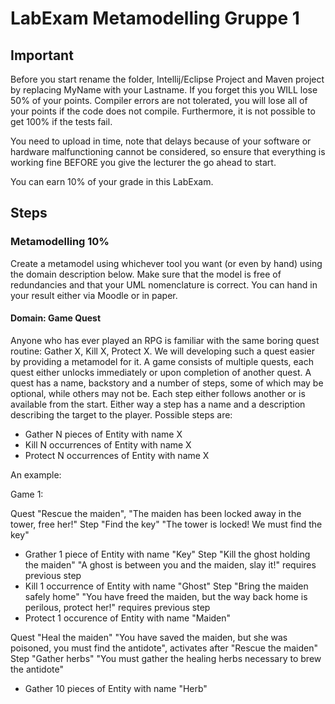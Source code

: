 # LabExam Metamodelling Gruppe 1

## Important
Before you start rename the folder, Intellij/Eclipse Project and Maven project by replacing MyName with your Lastname. If you forget this you WILL lose 50% of your points. 
Compiler errors are not tolerated, you will lose all of your points if the code does not compile. Furthermore, it is not possible to get 100% if the tests fail.

You need to upload in time, note that delays because of your software or hardware malfunctioning cannot be considered, so ensure that everything is working fine BEFORE you give the lecturer the go ahead to start. 

You can earn 10% of your grade in this LabExam.

## Steps

### Metamodelling 10%

Create a metamodel using whichever tool you want (or even by hand) using the domain description below. Make sure that the model is free of redundancies and that your UML nomenclature is correct. You can hand in your result either via Moodle or in paper. 

#### Domain: Game Quest

Anyone who has ever played an RPG is familiar with the same boring quest routine: Gather X, Kill X, Protect X. We will developing such a 
quest easier by providing a metamodel for it. A game consists of multiple quests, each quest either unlocks immediately or upon completion 
of another quest. A quest has a name, backstory and a number of steps, some of which may be optional, while others may not be. Each step either follows another or is available from the start. Either way a step has a name and a description describing the target to the player. Possible steps are:
- Gather N pieces of Entity with name X
- Kill N occurrences of Entity with name X
- Protect N occurrences of Entity with name X

An example: 

Game 1: 

Quest "Rescue the maiden", "The maiden has been locked away in the tower, free her!"
Step "Find the key" "The tower is locked! We must find the key"
- Grather 1 piece of Entity with name "Key"
Step "Kill the ghost holding the maiden" "A ghost is between you and the maiden, slay it!" requires previous step
- Kill 1 occurrence of Entity with name "Ghost"
Step "Bring the maiden safely home" "You have freed the maiden, but the way back home is perilous, protect her!" requires previous step
- Protect 1 occurence of Entity with name "Maiden"


Quest "Heal the maiden" "You have saved the maiden, but she was poisoned, you must find the antidote", activates after "Rescue the maiden"
Step "Gather herbs" "You must gather the healing herbs necessary to brew the antidote"
- Gather 10 pieces of Entity with name "Herb"
